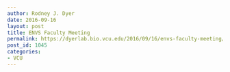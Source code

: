 ```yaml
---
author: Rodney J. Dyer
date: 2016-09-16
layout: post
title: ENVS Faculty Meeting
permalink: https://dyerlab.bio.vcu.edu/2016/09/16/envs-faculty-meeting/index.html
post_id: 1045
categories: 
- VCU
---
```

